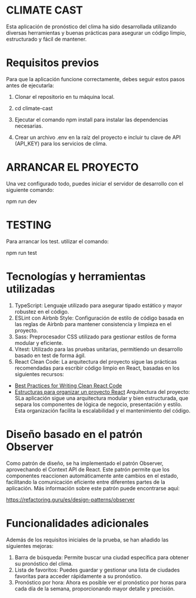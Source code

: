 # CLIMATE CAST

Esta aplicación de pronóstico del clima ha sido desarrollada utilizando diversas herramientas y buenas prácticas para asegurar un código limpio, estructurado y fácil de mantener.

# Requisitos previos

Para que la aplicación funcione correctamente, debes seguir estos pasos antes de ejecutarla:

1. Clonar el repositorio en tu máquina local.

2. cd climate-cast

3. Ejecutar el comando npm install para instalar las dependencias necesarias.

4. Crear un archivo .env en la raíz del proyecto e incluir tu clave de API (API_KEY) para los servicios de clima.

# ARRANCAR EL PROYECTO

Una vez configurado todo, puedes iniciar el servidor de desarrollo con el siguiente comando:

npm run dev

# TESTING

Para arrancar los test. utilizar el comando:

npm run test

# Tecnologías y herramientas utilizadas

1. TypeScript: Lenguaje utilizado para asegurar tipado estático y mayor robustez en el código.
2. ESLint con Airbnb Style: Configuración de estilo de código basada en las reglas de Airbnb para mantener consistencia y limpieza en el proyecto.
3. Sass: Preprocesador CSS utilizado para gestionar estilos de forma modular y eficiente.
4. Vitest: Utilizado para las pruebas unitarias, permitiendo un desarrollo basado en test de forma ágil.
5. React Clean Code: La arquitectura del proyecto sigue las prácticas recomendadas para escribir código limpio en React, basadas en los siguientes recursos:

-   [Best Practices for Writing Clean React Code](https://dev.to/serifcolakel/best-practices-for-writing-clean-react-code-with-examples-4b90)
-   [Estructuras para organizar un proyecto React](https://reboot.studio/blog/es/estructuras-organizar-proyecto-react)
    Arquitectura del proyecto:
    SLa aplicación sigue una arquitectura modular y bien estructurada, que separa los componentes de lógica de negocio, presentación y estilo. Esta organización facilita la escalabilidad y el mantenimiento del código.

# Diseño basado en el patrón Observer

Como patrón de diseño, se ha implementado el patrón Observer, aprovechando el Context API de React. Este patrón permite que los componentes reaccionen automáticamente ante cambios en el estado, facilitando la comunicación eficiente entre diferentes partes de la aplicación. Más información sobre este patrón puede encontrarse aquí:

https://refactoring.guru/es/design-patterns/observer

# Funcionalidades adicionales

Además de los requisitos iniciales de la prueba, se han añadido las siguientes mejoras:

1. Barra de búsqueda: Permite buscar una ciudad específica para obtener su pronóstico del clima.
2. Lista de favoritos: Puedes guardar y gestionar una lista de ciudades favoritas para acceder rápidamente a su pronóstico.
3. Pronóstico por hora: Ahora es posible ver el pronóstico por horas para cada día de la semana, proporcionando mayor detalle y precisión.
